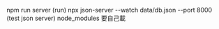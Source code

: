npm run server
(run)
npx json-server --watch data/db.json --port 8000
(test json server)
node_modules 要自己載